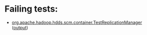 # Failing tests: 

 * [org.apache.hadoop.hdds.scm.container.TestReplicationManager](hadoop-hdds/server-scm/org.apache.hadoop.hdds.scm.container.TestReplicationManager.txt) ([output](hadoop-hdds/server-scm/org.apache.hadoop.hdds.scm.container.TestReplicationManager-output.txt))
